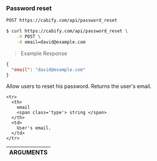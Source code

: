 ### Password reset

~~~bash
POST https://cabify.com/api/password_reset
~~~

>

~~~bash
$ curl https://cabify.com/api/password_reset \
    -X POST \
    -d email=david@example.com
~~~

> Example Response

~~~json
{
  "email": "david@example.com"
}
~~~

Allow users to reset his password. Returns the user's email.

<table class="vertical">
  <thead>
    <tr><th colspan="2">ARGUMENTS</th></tr>
  </thead>
  <tbody>

    <tr>
      <th>
        email
        <span class='type'> string </span>
      </th>
      <td>
        User's email.
      </td>
    </tr>

  </tbody>
</table>
